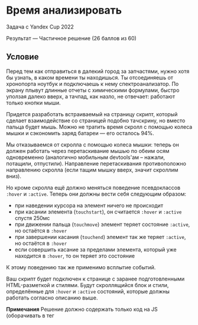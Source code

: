 # Время анализировать

Задача с Yandex Cup 2022

Результат — Частичное решение (26 баллов из 60)

## Условие
Перед тем как отправиться в далекий город за запчастями, нужно хотя бы узнать, в каком времени ты находишься. Ты отсоединяешь от хронопорта ноутбук и подключаешь к нему спектроанализатор. По экрану плывут длинные отчеты с химическими формулами, быстро уползая далеко вверх, а тачпад, как назло, не отвечает: работают только кнопки мыши.

Придется разработать встраиваемый на страницу скрипт, который сделает взаимодействие со страницей подобно тачскрину, но вместо пальца будет мышь. Можно не тратить время скролл с помощью колеса мышки и сэкономить заряд батареи — его осталось 94%.

Мы отказываемся от скролла с помощью колеса мышки: теперь он должен работать через перетаскивание мышью по обеим осям одновременно (аналогично мобильным devtools'ам – нажали, потащили, отпустили). Направление перетаскивания противоположно направлению скролла (если тащим мышку вверх, значит скроллим вниз).

Но кроме скролла ещё должно меняться поведение псевдоклассов `:hover` и `:active`. Теперь они должны вести себя следующим образом:

- при наведении курсора на элемент ничего не происходит
- при касании элемента (`touchstart`), он считается `:hover` и `:active` спустя 250мс
- при движении пальца (`touchmove`) элемент теряет состояние `:active`, но остаётся в `:hover`
- при завершении касания (`touchend`) элемент так же теряет `:active`, но остаётся в `:hover`
- если совершить касание за пределами элемента, который уже находится в `:hover`, то он теряет это состояние

К этому поведению так же применимо всплытие событий.

Ваш скрипт будет подключен к странице с заранее подготовленными HTML-разметкой и стилями. Будут скроллящийся блок и стили, определённые для `:hover` и `:active` состояний, которые должны работать согласно описанию выше.

**Примечания**
Решение должно содержать только код на JS (оборачивать в тег <script> не нужно).
